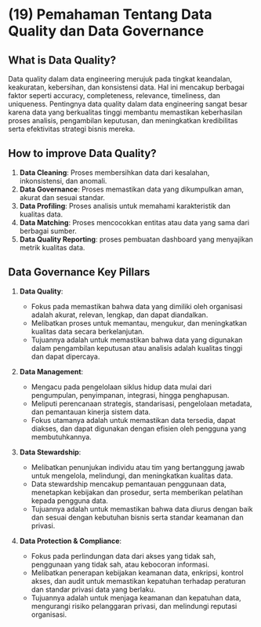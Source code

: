 # (19) Pemahaman Tentang Data Quality dan Data Governance

## What is Data Quality?

Data quality dalam data engineering merujuk pada tingkat keandalan, keakuratan, kebersihan, dan konsistensi data. Hal ini mencakup berbagai faktor seperti accuracy, completeness, relevance, timeliness, dan uniqueness. Pentingnya data quality dalam data engineering sangat besar karena data yang berkualitas tinggi membantu memastikan keberhasilan proses analisis, pengambilan keputusan, dan meningkatkan kredibilitas serta efektivitas strategi bisnis mereka.

## How to improve Data Quality?
1. **Data Cleaning**: Proses membersihkan data dari kesalahan, inkonsistensi, dan anomali.
2. **Data Governance**: Proses memastikan data yang dikumpulkan aman, akurat dan sesuai standar.
3. **Data Profiling**: Proses analisis untuk memahami karakteristik dan kualitas data.
4. **Data Matching**: Proses mencocokkan entitas atau data yang sama dari berbagai sumber.
5. **Data Quality Reporting**: proses pembuatan dashboard yang menyajikan metrik kualitas data.

## Data Governance Key Pillars
1. **Data Quality**:
   - Fokus pada memastikan bahwa data yang dimiliki oleh organisasi adalah akurat, relevan, lengkap, dan dapat diandalkan.
   - Melibatkan proses untuk memantau, mengukur, dan meningkatkan kualitas data secara berkelanjutan.
   - Tujuannya adalah untuk memastikan bahwa data yang digunakan dalam pengambilan keputusan atau analisis adalah kualitas tinggi dan dapat dipercaya.

2. **Data Management**:
   - Mengacu pada pengelolaan siklus hidup data mulai dari pengumpulan, penyimpanan, integrasi, hingga penghapusan.
   - Meliputi perencanaan strategis, standarisasi, pengelolaan metadata, dan pemantauan kinerja sistem data.
   - Fokus utamanya adalah untuk memastikan data tersedia, dapat diakses, dan dapat digunakan dengan efisien oleh pengguna yang membutuhkannya.

3. **Data Stewardship**:
   - Melibatkan penunjukan individu atau tim yang bertanggung jawab untuk mengelola, melindungi, dan meningkatkan kualitas data.
   - Data stewardship mencakup pemantauan penggunaan data, menetapkan kebijakan dan prosedur, serta memberikan pelatihan kepada pengguna data.
   - Tujuannya adalah untuk memastikan bahwa data diurus dengan baik dan sesuai dengan kebutuhan bisnis serta standar keamanan dan privasi.

4. **Data Protection & Compliance**:
   - Fokus pada perlindungan data dari akses yang tidak sah, penggunaan yang tidak sah, atau kebocoran informasi.
   - Melibatkan penerapan kebijakan keamanan data, enkripsi, kontrol akses, dan audit untuk memastikan kepatuhan terhadap peraturan dan standar privasi data yang berlaku.
   - Tujuannya adalah untuk menjaga keamanan dan kepatuhan data, mengurangi risiko pelanggaran privasi, dan melindungi reputasi organisasi.